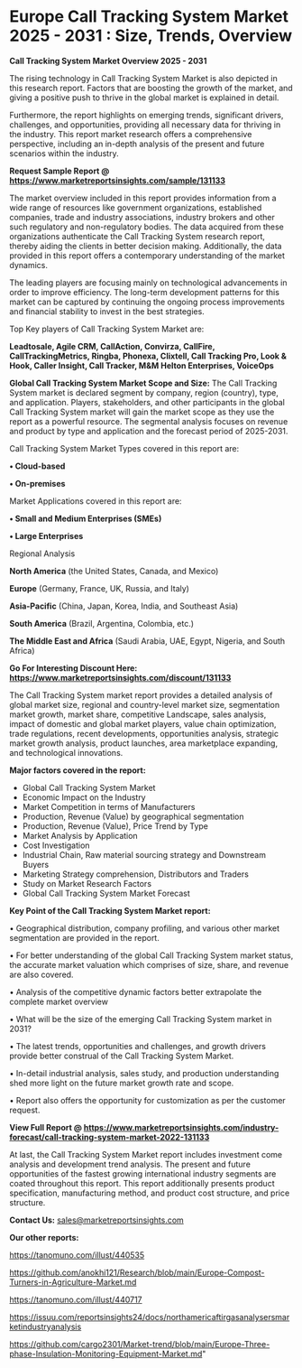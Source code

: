  # Europe Call Tracking System Market 2025 - 2031 : Size, Trends, Overview

<Strong> Call Tracking System Market Overview 2025 - 2031</strong>

The rising technology in Call Tracking System Market is also depicted in this research report. Factors that are boosting the growth of the market, and giving a positive push to thrive in the global market is explained in detail.

Furthermore, the report highlights on emerging trends, significant drivers, challenges, and opportunities, providing all necessary data for thriving in the industry. This report market research offers a comprehensive perspective, including an in-depth analysis of the present and future scenarios within the industry.

<strong>Request Sample Report @ <a href=https://www.marketreportsinsights.com/sample/131133>https://www.marketreportsinsights.com/sample/131133</a></strong>

The market overview included in this report provides information from a wide range of resources like government organizations, established companies, trade and industry associations, industry brokers and other such regulatory and non-regulatory bodies. The data acquired from these organizations authenticate the Call Tracking System research report, thereby aiding the clients in better decision making. Additionally, the data provided in this report offers a contemporary understanding of the market dynamics.

The leading players are focusing mainly on technological advancements in order to improve efficiency. The long-term development patterns for this market can be captured by continuing the ongoing process improvements and financial stability to invest in the best strategies.

Top Key players of Call Tracking System Market are:

<strong>Leadtosale, Agile CRM, CallAction, Convirza, CallFire, CallTrackingMetrics, Ringba, Phonexa, Clixtell, Call Tracking Pro, Look & Hook, Caller Insight, Call Tracker, M&M Helton Enterprises, VoiceOps</strong>

<strong><b>Global Call Tracking System Market Scope and Size:</b></strong>
The Call Tracking System market is declared segment by company, region (country), type, and application. Players, stakeholders, and other participants in the global Call Tracking System market will gain the market scope as they use the report as a powerful resource. The segmental analysis focuses on revenue and product by type and application and the forecast period of 2025-2031.

Call Tracking System Market Types covered in this report are:

<strong>• Cloud-based

• On-premises</strong>

Market Applications covered in this report are:

<strong>• Small and Medium Enterprises (SMEs)

• Large Enterprises</strong> 

Regional Analysis

<strong>North America</strong> (the United States, Canada, and Mexico)

<strong>Europe</strong> (Germany, France, UK, Russia, and Italy)

<strong>Asia-Pacific</strong> (China, Japan, Korea, India, and Southeast Asia)

<strong>South America</strong> (Brazil, Argentina, Colombia, etc.)

<strong>The Middle East and Africa</strong> (Saudi Arabia, UAE, Egypt, Nigeria, and South Africa)

<strong>Go For Interesting Discount Here: <a href=https://www.marketreportsinsights.com/discount/131133>https://www.marketreportsinsights.com/discount/131133</a></strong>

The Call Tracking System market report provides a detailed analysis of global market size, regional and country-level market size, segmentation market growth, market share, competitive Landscape, sales analysis, impact of domestic and global market players, value chain optimization, trade regulations, recent developments, opportunities analysis, strategic market growth analysis, product launches, area marketplace expanding, and technological innovations.

<strong><b>Major factors covered in the report:</b></strong>
<ul>
  <li>Global Call Tracking System Market </li>
  <li>Economic Impact on the Industry</li>
  <li>Market Competition in terms of Manufacturers</li>
  <li>Production, Revenue (Value) by geographical segmentation</li>
  <li>Production, Revenue (Value), Price Trend by Type</li>
  <li>Market Analysis by Application</li>
  <li>Cost Investigation</li>
  <li>Industrial Chain, Raw material sourcing strategy and Downstream Buyers</li>
  <li>Marketing Strategy comprehension, Distributors and Traders</li>
  <li>Study on Market Research Factors</li>
  <li>Global Call Tracking System Market Forecast</li>
</ul>

<strong><b>Key Point of the Call Tracking System Market report:</b></strong>

• Geographical distribution, company profiling, and various other market segmentation are provided in the report.

• For better understanding of the global Call Tracking System market status, the accurate market valuation which comprises of size, share, and revenue are also covered.

• Analysis of the competitive dynamic factors better extrapolate the complete market overview

• What will be the size of the emerging Call Tracking System market in 2031?

• The latest trends, opportunities and challenges, and growth drivers provide better construal of the Call Tracking System Market.

• In-detail industrial analysis, sales study, and production understanding shed more light on the future market growth rate and scope.

• Report also offers the opportunity for customization as per the customer request.

<strong><b>View Full Report @ <a href=https://www.marketreportsinsights.com/industry-forecast/call-tracking-system-market-2022-131133>https://www.marketreportsinsights.com/industry-forecast/call-tracking-system-market-2022-131133</a></b></strong>


At last, the Call Tracking System Market report includes investment come analysis and development trend analysis. The present and future opportunities of the fastest growing international industry segments are coated throughout this report. This report additionally presents product specification, manufacturing method, and product cost structure, and price structure.

<strong>Contact Us:</strong>
sales@marketreportsinsights.com

<strong>Our other reports:</strong>

<a href=https://tanomuno.com/illust/440535>https://tanomuno.com/illust/440535</a>

<a href=https://github.com/anokhi121/Research/blob/main/Europe-Compost-Turners-in-Agriculture-Market.md>https://github.com/anokhi121/Research/blob/main/Europe-Compost-Turners-in-Agriculture-Market.md</a>

<a href=https://tanomuno.com/illust/440717>https://tanomuno.com/illust/440717</a>

<a href=https://issuu.com/reportsinsights24/docs/northamericaftirgasanalysersmarketindustryanalysis>https://issuu.com/reportsinsights24/docs/northamericaftirgasanalysersmarketindustryanalysis</a>

<a href=https://github.com/cargo2301/Market-trend/blob/main/Europe-Three-phase-Insulation-Monitoring-Equipment-Market.md>https://github.com/cargo2301/Market-trend/blob/main/Europe-Three-phase-Insulation-Monitoring-Equipment-Market.md</a>"
